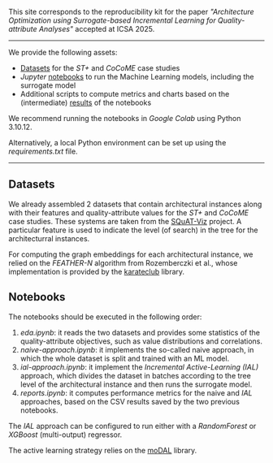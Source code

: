 This site corresponds to the reproducibility kit for the paper *"Architecture Optimization using Surrogate-based Incremental Learning for Quality-attribute Analyses"* accepted at ICSA 2025.

---

We provide the following assets:
* [Datasets](https://github.com/andresdp/architecture-surrogates/tree/main/datasets) for the *ST+* and *CoCoME* case studies
* *Jupyter* [notebooks](https://github.com/andresdp/architecture-surrogates/tree/main/notebooks) to run the Machine Learning models, including the surrogate model
* Additional scripts to compute metrics and charts based on the (intermediate) [results](https://github.com/andresdp/architecture-surrogates/tree/main/results) of the notebooks

We recommend running the notebooks in *Google Colab* using Python 3.10.12.

Alternatively, a local Python environment can be set up using the *requirements.txt* file.

----

## Datasets
We already assembled 2 datasets that contain architectural instances along with their features and quality-attribute values for the *ST+* and *CoCoME* case studies.
These systems are taken from the [SQuAT-Viz](https://github.com/SQuAT-Team/squat-vis) project. A particular feature is used to indicate the level (of search) in the tree for the architecturral instances.

For computing the graph embeddings for each architectural instance, we relied on the *FEATHER-N* algorithm from Rozemberczki et al., whose implementation is provided by the [karateclub](https://github.com/benedekrozemberczki/karateclub/tree/master) library.

## Notebooks
The notebooks should be executed in the following order:
1. *eda.ipynb*: it reads the two datasets and provides some statistics of the quality-attribute objectives, such as value distributions and correlations.
2. *naive-approach.ipynb*: it implements the so-called naive approach, in which the whole dataset is split and trained with an ML model.
3. *ial-approach.ipynb*: it implement the *Incremental Active-Learning (IAL)* approach, which divides the dataset in batches according to the tree level of the architectural instance and then runs the surrogate model.
4. *reports.ipynb*: it computes performance metrics for the naive and *IAL* approaches, based on the CSV results saved by the two previous notebooks.

The *IAL* approach can be configured to run either with a *RandomForest* or *XGBoost* (multi-output) regressor.

The active learning strategy relies on the [moDAL](https://github.com/modAL-python/modAL) library.
